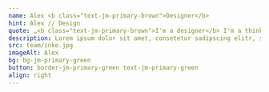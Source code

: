 ```yaml
---
name: Alex <b class="text-jm-primary-brown">Designer</b>
hint: Alex // Design
quote: „<b class="text-jm-primary-brown">I'm a designer</b> I'm a thinker, I'm a creator. “
description: Lorem ipsum dolor sit amet, consetetur sadipscing elitr, sed diam nonumy eirmod tempor invidunt ut labore et dolore magna aliquyam erat, sed diam voluptua.Lorem ipsum dolor sit amet, consetetur sadipscing elitr, sed diam nonumy eirmod tempor invidunt ut labore et dolore magna aliquyam erat, sed diam voluptua.<br><br>Lorem ipsum dolor sit amet, consetetur sadipscing elitr, sed diam nonumy eirmod tempor invidunt ut labore et dolore magna aliquyam erat, sed diam voluptua.Lorem ipsum dolor sit amet, consetetur sadipscing elitr, sed diam nonumy eirmod tempor invidunt ut labore et dolore magna aliquyam erat, sed diam voluptua.Lorem ipsum dolor sit amet, consetetur sadipscing elitr, sed diam nonumy eirmod tempor invidunt ut labore et dolore magna aliquyam erat, sed diam voluptua.
src: team/inke.jpg
imageAlt: Alex
bg: bg-jm-primary-green
button: border-jm-primary-green text-jm-primary-green
align: right
---
```

